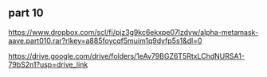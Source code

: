 ## part 10
https://www.dropbox.com/scl/fi/pjz3g9kc6ekxpe07lzdyw/alpha-metamask-aave.part010.rar?rlkey=a885foycqf5muim1q9dyfp5s1&dl=0


https://drive.google.com/drive/folders/1eAv79BGZ6T5RtxLChdNURSA1-79bS2n1?usp=drive_link
